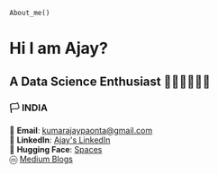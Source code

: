 `About_me()`

# Hi I am Ajay?
## A Data Science Enthusiast 👨🏻‍💻👨🏻‍💻

### 🏳️ **INDIA** 
📧 **Email**: kumarajaypaonta@gmail.com <br>
🔗 **LinkedIn**: [Ajay's LinkedIn](https://www.linkedin.com/in/ajay-kumar-72ba861b8/) <br>
🤗 **Hugging Face**: [Spaces](https://huggingface.co/musk12) <br>
ⓜ [Medium Blogs](https://medium.com/@kumarajaypaonta)

 

